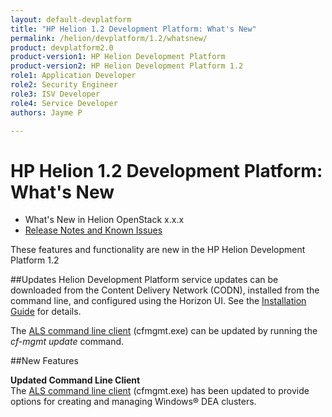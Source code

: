 ```yaml
---
layout: default-devplatform
title: "HP Helion 1.2 Development Platform: What's New"
permalink: /helion/devplatform/1.2/whatsnew/
product: devplatform2.0
product-version1: HP Helion Development Platform
product-version2: HP Helion Development Platform 1.2
role1: Application Developer 
role2: Security Engineer
role3: ISV Developer
role4: Service Developer
authors: Jayme P

---
```

<!--UNDER REVISION-->
# HP Helion 1.2 Development Platform: What's New

* What's New in Helion OpenStack x.x.x
* [Release Notes and Known Issues](/helion/devplatform/1.2/release-notes/)

These features and functionality are new in the HP Helion Development Platform 1.2

##Updates
Helion Development Platform service updates can be downloaded from the Content Delivery Network (CODN),  installed from the command line, and configured using the Horizon UI. See the [Installation Guide](/helion/devplatform/1.2/install/) for details.

The [ALS command line client](/helion/devplatform/1.2/als/client/reference/) (cfmgmt.exe) can be updated by running the *cf-mgmt update* command.


##New Features

**Updated Command Line Client** <br />
The [ALS command line client](/helion/devplatform/1.2/als/client/reference/) (cfmgmt.exe) has been updated to provide options for creating and managing Windows&#174; DEA clusters. 

